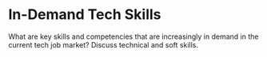 # In-Demand Tech Skills

What are key skills and competencies that are increasingly in demand in the current tech job market? Discuss technical and soft skills.